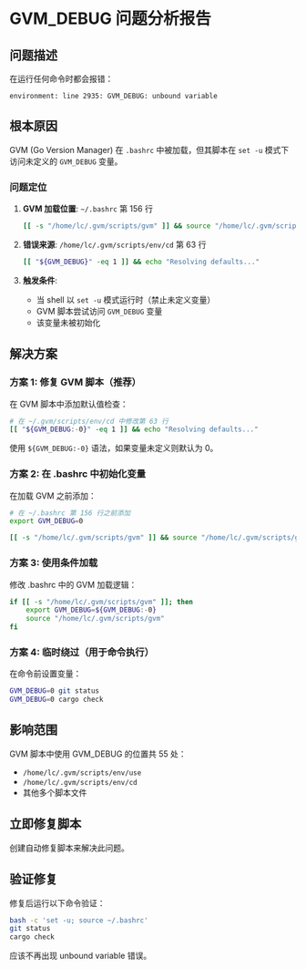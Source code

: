 # GVM_DEBUG 问题分析报告

## 问题描述

在运行任何命令时都会报错：
```
environment: line 2935: GVM_DEBUG: unbound variable
```

## 根本原因

GVM (Go Version Manager) 在 `.bashrc` 中被加载，但其脚本在 `set -u` 模式下访问未定义的 `GVM_DEBUG` 变量。

### 问题定位

1. **GVM 加载位置**: `~/.bashrc` 第 156 行
   ```bash
   [[ -s "/home/lc/.gvm/scripts/gvm" ]] && source "/home/lc/.gvm/scripts/gvm"
   ```

2. **错误来源**: `/home/lc/.gvm/scripts/env/cd` 第 63 行
   ```bash
   [[ "${GVM_DEBUG}" -eq 1 ]] && echo "Resolving defaults..."
   ```

3. **触发条件**: 
   - 当 shell 以 `set -u` 模式运行时（禁止未定义变量）
   - GVM 脚本尝试访问 `GVM_DEBUG` 变量
   - 该变量未被初始化

## 解决方案

### 方案 1: 修复 GVM 脚本（推荐）

在 GVM 脚本中添加默认值检查：

```bash
# 在 ~/.gvm/scripts/env/cd 中修改第 63 行
[[ "${GVM_DEBUG:-0}" -eq 1 ]] && echo "Resolving defaults..."
```

使用 `${GVM_DEBUG:-0}` 语法，如果变量未定义则默认为 0。

### 方案 2: 在 .bashrc 中初始化变量

在加载 GVM 之前添加：

```bash
# 在 ~/.bashrc 第 156 行之前添加
export GVM_DEBUG=0

[[ -s "/home/lc/.gvm/scripts/gvm" ]] && source "/home/lc/.gvm/scripts/gvm"
```

### 方案 3: 使用条件加载

修改 .bashrc 中的 GVM 加载逻辑：

```bash
if [[ -s "/home/lc/.gvm/scripts/gvm" ]]; then
    export GVM_DEBUG=${GVM_DEBUG:-0}
    source "/home/lc/.gvm/scripts/gvm"
fi
```

### 方案 4: 临时绕过（用于命令执行）

在命令前设置变量：

```bash
GVM_DEBUG=0 git status
GVM_DEBUG=0 cargo check
```

## 影响范围

GVM 脚本中使用 GVM_DEBUG 的位置共 55 处：
- `/home/lc/.gvm/scripts/env/use`
- `/home/lc/.gvm/scripts/env/cd`
- 其他多个脚本文件

## 立即修复脚本

创建自动修复脚本来解决此问题。

## 验证修复

修复后运行以下命令验证：

```bash
bash -c 'set -u; source ~/.bashrc'
git status
cargo check
```

应该不再出现 unbound variable 错误。
